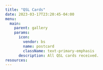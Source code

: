 ```yaml
---
title: "QSL Cards"
date: 2023-03-17T23:20:45-04:00
menu:
  main:
    parent: gallery
    params:
      icon:
        vendor: bs
        name: postcard
        className: text-primary-emphasis
      description: All QSL cards received.
resources:
---
```

